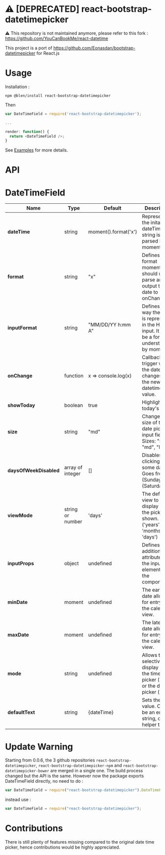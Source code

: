 # ⚠️ [DEPRECATED] react-bootstrap-datetimepicker

⚠️ This repository is not maintained anymore, please refer to this fork : https://github.com/YouCanBookMe/react-datetime

This project is a port of https://github.com/Eonasdan/bootstrap-datetimepicker for React.js

# Usage

Installation :

```
npm @blen/install react-bootstrap-datetimepicker
```

Then

```javascript
var DateTimeField = require('react-bootstrap-datetimepicker');

...

render: function() {
  return <DateTimeField />;
}
```

See [Examples](examples/) for more details.

# API

# DateTimeField

| Name                   | Type             | Default              | Description                                                                                               |
| ---------------------- | ---------------- | -------------------- | --------------------------------------------------------------------------------------------------------- |
| **dateTime**           | string           | moment().format('x') | Represents the inital dateTime, this string is then parsed by moment.js                                   |
| **format**             | string           | "x"                  | Defines the format moment.js should use to parse and output the date to onChange                          |
| **inputFormat**        | string           | "MM/DD/YY h:mm A"    | Defines the way the date is represented in the HTML input. It must be a format understanable by moment.js |
| **onChange**           | function         | x => console.log(x)  | Callback trigger when the date changes. `x` is the new datetime value.                                    |
| **showToday**          | boolean          | true                 | Highlights today's date                                                                                   |
| **size**               | string           | "md"                 | Changes the size of the date picker input field. Sizes: "sm", "md", "lg"                                  |
| **daysOfWeekDisabled** | array of integer | []                   | Disables clicking on some days. Goes from 0 (Sunday) to 6 (Saturday).                                     |
| **viewMode**           | string or number | 'days'               | The default view to display when the picker is shown. ('years', 'months', 'days')                         |
| **inputProps**         | object           | undefined            | Defines additional attributes for the input element of the component.                                     |
| **minDate**            | moment           | undefined            | The earliest date allowed for entry in the calendar view.                                                 |
| **maxDate**            | moment           | undefined            | The latest date allowed for entry in the calendar view.                                                   |
| **mode**               | string           | undefined            | Allows to selectively display only the time picker ('time') or the date picker ('date')                   |
| **defaultText**        | string           | {dateTime}           | Sets the initial value. Could be an empty string, or helper text.                                         |

# Update Warning

Starting from 0.0.6, the 3 github repositories `react-bootstrap-datetimepicker`, `react-bootstrap-datetimepicker-npm` and `react-bootstrap-datetimepicker-bower` are merged in a single one. The build process changed but the API is the same.
However now the package exports DateTimeField directly, no need to do :

```javascript
var DateTimeField = require("react-bootstrap-datetimepicker").DateTimeField;
```

instead use :

```javascript
var DateTimeField = require("react-bootstrap-datetimepicker");
```

# Contributions

There is still plenty of features missing compared to the original date time picker, hence contributions would be highly appreciated.
